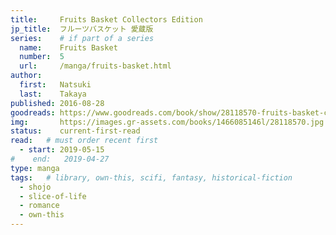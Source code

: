 ```yaml
---
title:     Fruits Basket Collectors Edition
jp_title:  フルーツバスケット 愛蔵版
series:    # if part of a series
  name:    Fruits Basket
  number:  5
  url:     /manga/fruits-basket.html
author: 
  first:   Natsuki 
  last:    Takaya
published: 2016-08-28 
goodreads: https://www.goodreads.com/book/show/28118570-fruits-basket-collector-s-edition-vol-2
img:       https://images.gr-assets.com/books/1466085146l/28118570.jpg
status:    current-first-read
read:   # must order recent first
  - start: 2019-05-15 
#    end:   2019-04-27
type: manga
tags:   # library, own-this, scifi, fantasy, historical-fiction
  - shojo
  - slice-of-life
  - romance
  - own-this
---
```


